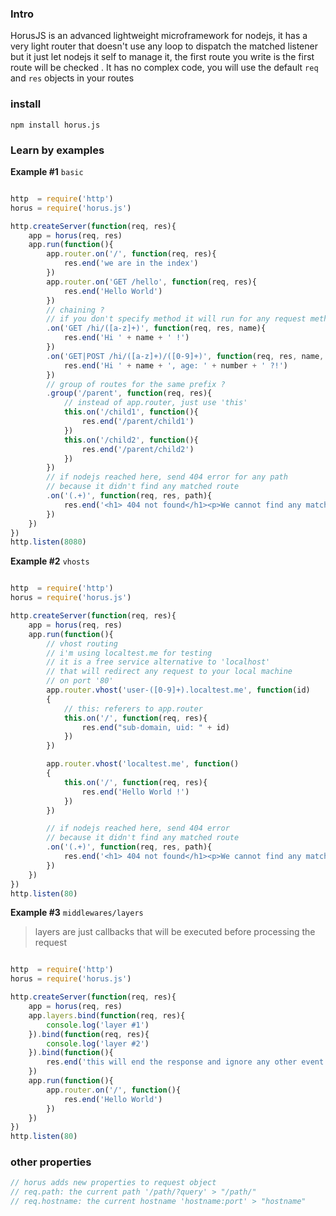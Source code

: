### Intro
HorusJS is an advanced lightweight microframework for nodejs, it has a very light router
that doesn't use any loop to dispatch the matched listener but it just let nodejs it self
to manage it, the first route you write is the first route will be checked .
It has no complex code, you will use the default `req` and `res` objects in your routes

### install
`npm install horus.js`

### Learn by examples
**Example #1**  `basic`
```javascript

http  = require('http')
horus = require('horus.js')

http.createServer(function(req, res){
	app = horus(req, res)
	app.run(function(){
		app.router.on('/', function(req, res){
			res.end('we are in the index')
		})
		app.router.on('GET /hello', function(req, res){
			res.end('Hello World')
		})
		// chaining ?
		// if you don't specify method it will run for any request method
		.on('GET /hi/([a-z]+)', function(req, res, name){
			res.end('Hi ' + name + ' !')
		})
		.on('GET|POST /hi/([a-z]+)/([0-9]+)', function(req, res, name, number){
			res.end('Hi ' + name + ', age: ' + number + ' ?!')
		})
		// group of routes for the same prefix ?
		.group('/parent', function(req, res){
			// instead of app.router, just use 'this'
			this.on('/child1', function(){
				res.end('/parent/child1')
			})
			this.on('/child2', function(){
				res.end('/parent/child2')
			})
		})
		// if nodejs reached here, send 404 error for any path
		// because it didn't find any matched route
		.on('(.+)', function(req, res, path){
			res.end('<h1> 404 not found</h1><p>We cannot find any matched object for "'+ req.hostname + '/' + path +'" </p>')
		})
	})
})
http.listen(8080)

```

**Example #2**  `vhosts`
```javascript

http  = require('http')
horus = require('horus.js')

http.createServer(function(req, res){
	app = horus(req, res)
	app.run(function(){
		// vhost routing
		// i'm using localtest.me for testing
		// it is a free service alternative to 'localhost'
		// that will redirect any request to your local machine
		// on port '80'
		app.router.vhost('user-([0-9]+).localtest.me', function(id)
		{
			// this: referers to app.router
			this.on('/', function(req, res){
				res.end("sub-domain, uid: " + id)
			})
		})

		app.router.vhost('localtest.me', function()
		{
			this.on('/', function(req, res){
				res.end('Hello World !')
			})
		})

		// if nodejs reached here, send 404 error
		// because it didn't find any matched route
		.on('(.+)', function(req, res, path){
			res.end('<h1> 404 not found</h1><p>We cannot find any matched object for "'+ req.hostname + '/' + path +'" </p>')
		})
	})
})
http.listen(80)

```

**Example #3**  `middlewares/layers`
> layers are just callbacks that will be executed before processing the request  

```javascript

http  = require('http')
horus = require('horus.js')

http.createServer(function(req, res){
	app = horus(req, res)
	app.layers.bind(function(req, res){
		console.log('layer #1')
	}).bind(function(req, res){
		console.log('layer #2')
	}).bind(function(){
		res.end('this will end the response and ignore any other event')
	})
	app.run(function(){
		app.router.on('/', function(){
			res.end('Hello World')
		})
	})
})
http.listen(80)

```

### other properties
```javascript
// horus adds new properties to request object
// req.path: the current path '/path/?query' > "/path/"
// req.hostname: the current hostname 'hostname:port' > "hostname"
```
